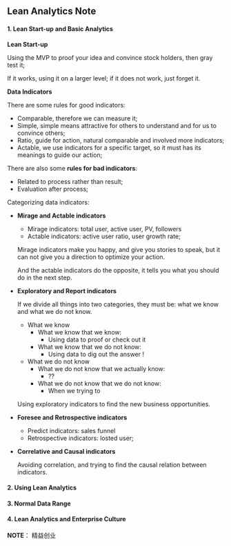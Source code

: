 ## Lean Analytics Note

#### 1. Lean Start-up and Basic Analytics

**Lean Start-up** 

Using the MVP to proof your idea and convince stock holders, then gray test it;

If it works, using it on a larger level; if it does not work, just forget it.

**Data Indicators** 

There are some rules for good indicators:

- Comparable, therefore we can measure it;
- Simple, simple means attractive for others to understand and for us to convince others;
- Ratio, guide for action, natural comparable and involved more indicators;
- Actable, we use indicators for a specific target, so it must has its meanings to guide our action;

There are also some **rules for bad indicators**:

- Related to process rather than result;
- Evaluation after process;

Categorizing data indicators:

- **Mirage and Actable indicators** 

    - Mirage indicators: total user, active user, PV, followers
    - Actable indicators: active user ratio, user growth rate;

    Mirage indicators make you happy, and give you stories to speak, but it can not give you a direction to optimize your action.

    And the actable indicators do the opposite, it tells you what you should do in the next step.

- **Exploratory and Report indicators** 

    If we divide all things into two categories, they must be: what we know and what we do not know.

    - What we know
        - What we know that we know: 
            - Using data to proof or check out it
        - What we know that we do not know: 
            - Using data to dig out the answer !
    - What we do not know
        - What we do not know that we actually know:
            - ??
        - What we do not know that we do not know:
            - When we trying to 

    Using exploratory indicators to find the new business opportunities. 

- **Foresee and Retrospective indicators** 

    - Predict indicators: sales funnel
    - Retrospective indicators: losted user;

- **Correlative and Causal indicators** 

    Avoiding correlation, and trying to find the causal relation between indicators.









#### 2. Using Lean Analytics

#### 3. Normal Data Range

#### 4. Lean Analytics and Enterprise Culture







**NOTE**： 精益创业